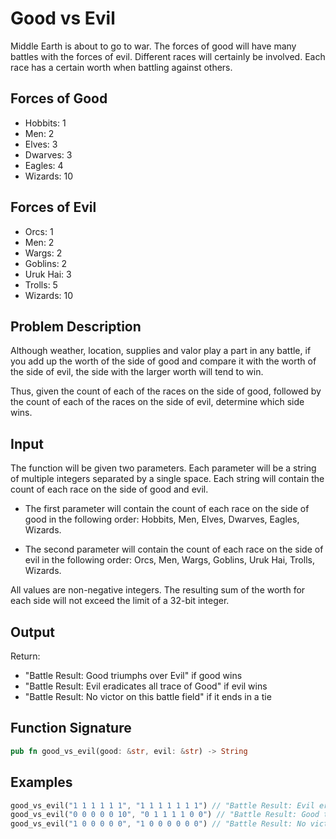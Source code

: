# Good vs Evil

Middle Earth is about to go to war. The forces of good will have many battles with the forces of evil. Different races will certainly be involved. Each race has a certain worth when battling against others.

## Forces of Good

- Hobbits: 1
- Men: 2
- Elves: 3
- Dwarves: 3
- Eagles: 4
- Wizards: 10

## Forces of Evil

- Orcs: 1
- Men: 2
- Wargs: 2
- Goblins: 2
- Uruk Hai: 3
- Trolls: 5
- Wizards: 10

## Problem Description

Although weather, location, supplies and valor play a part in any battle, if you add up the worth of the side of good and compare it with the worth of the side of evil, the side with the larger worth will tend to win.

Thus, given the count of each of the races on the side of good, followed by the count of each of the races on the side of evil, determine which side wins.

## Input

The function will be given two parameters. Each parameter will be a string of multiple integers separated by a single space. Each string will contain the count of each race on the side of good and evil.

- The first parameter will contain the count of each race on the side of good in the following order:
  Hobbits, Men, Elves, Dwarves, Eagles, Wizards.

- The second parameter will contain the count of each race on the side of evil in the following order:
  Orcs, Men, Wargs, Goblins, Uruk Hai, Trolls, Wizards.

All values are non-negative integers. The resulting sum of the worth for each side will not exceed the limit of a 32-bit integer.

## Output

Return:

- "Battle Result: Good triumphs over Evil" if good wins
- "Battle Result: Evil eradicates all trace of Good" if evil wins
- "Battle Result: No victor on this battle field" if it ends in a tie

## Function Signature

```rust
pub fn good_vs_evil(good: &str, evil: &str) -> String
```

## Examples

```rust
good_vs_evil("1 1 1 1 1 1", "1 1 1 1 1 1 1") // "Battle Result: Evil eradicates all trace of Good"
good_vs_evil("0 0 0 0 0 10", "0 1 1 1 1 0 0") // "Battle Result: Good triumphs over Evil"
good_vs_evil("1 0 0 0 0 0", "1 0 0 0 0 0 0") // "Battle Result: No victor on this battle field"
```
